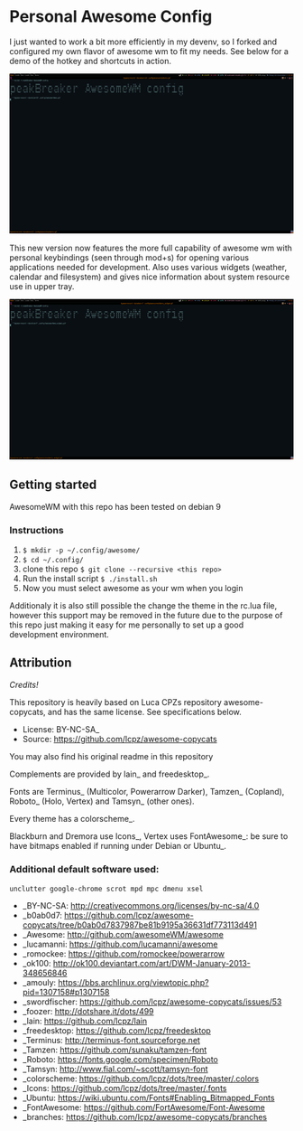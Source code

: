 # Personal Awesome Config

I just wanted to work a bit more efficiently in my devenv, so I forked and configured my own flavor of awesome wm to fit my needs.  See below for a demo of the hotkey and shortcuts in action.

![Demo](demo.gif)

This new version now features the more full capability of awesome wm with personal keybindings (seen through mod+s) for opening various applications needed for development.  Also uses various widgets (weather, calendar and filesystem) and gives nice information about system resource use in upper tray.

![Widget demo](demo_widget.gif)

## Getting started
AwesomeWM with this repo has been tested on debian 9

### Instructions
1. ```$ mkdir -p ~/.config/awesome/ ```
2. ```$ cd ~/.config/ ```
3. clone this repo ```$ git clone --recursive <this repo> ```
4. Run the install script ```$ ./install.sh```
5. Now you must select awesome as your wm when you login

Additionaly it is also still possible the change the theme in the rc.lua file, however this support may be removed in the future due to the purpose of this repo just making it easy for me personally to set up a good development environment.

## Attribution
_Credits!_

This repository is heavily based on Luca CPZs repository awesome-copycats, and has the same license. See specifications below.

* License: BY-NC-SA_
* Source: https://github.com/lcpz/awesome-copycats

You may also find his original readme in this repository

Complements are provided by lain_ and freedesktop_.

Fonts are Terminus_ (Multicolor, Powerarrow Darker), Tamzen_ (Copland), Roboto_ (Holo, Vertex) and Tamsyn_ (other ones).

Every theme has a colorscheme_.

Blackburn and Dremora use Icons_, Vertex uses FontAwesome_: be sure to have bitmaps enabled if running under Debian or Ubuntu_.

### Additional default software used:

    unclutter google-chrome scrot mpd mpc dmenu xsel

* _BY-NC-SA: http://creativecommons.org/licenses/by-nc-sa/4.0
* _b0ab0d7: https://github.com/lcpz/awesome-copycats/tree/b0ab0d7837987be81b9195a36631df773113d491
* _Awesome: http://github.com/awesomeWM/awesome
* _lucamanni: https://github.com/lucamanni/awesome
* _romockee: https://github.com/romockee/powerarrow
* _ok100: http://ok100.deviantart.com/art/DWM-January-2013-348656846
* _amouly: https://bbs.archlinux.org/viewtopic.php?pid=1307158#p1307158
* _swordfischer: https://github.com/lcpz/awesome-copycats/issues/53
* _foozer: http://dotshare.it/dots/499
* _lain: https://github.com/lcpz/lain
* _freedesktop: https://github.com/lcpz/freedesktop
* _Terminus: http://terminus-font.sourceforge.net
* _Tamzen: https://github.com/sunaku/tamzen-font
* _Roboto: https://fonts.google.com/specimen/Roboto
* _Tamsyn: http://www.fial.com/~scott/tamsyn-font
* _colorscheme: https://github.com/lcpz/dots/tree/master/.colors
* _Icons: https://github.com/lcpz/dots/tree/master/.fonts
* _Ubuntu: https://wiki.ubuntu.com/Fonts#Enabling_Bitmapped_Fonts
* _FontAwesome: https://github.com/FortAwesome/Font-Awesome
* _branches: https://github.com/lcpz/awesome-copycats/branches
